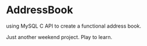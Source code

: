 # AddressBook
using MySQL C API to create a functional address book.

Just another weekend project. Play to learn.
